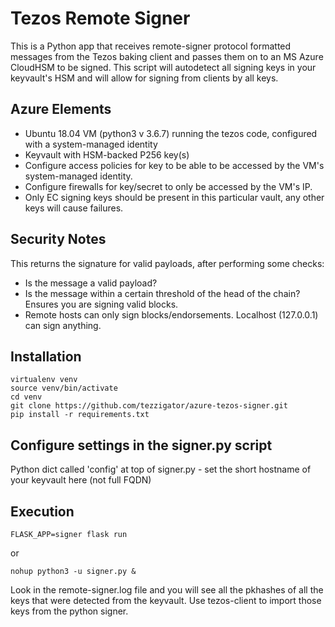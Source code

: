 # Tezos Remote Signer
This is a Python app that receives remote-signer protocol formatted messages from the Tezos baking client and passes them on to an MS Azure CloudHSM to be signed.  This script will autodetect all signing keys in your keyvault's HSM and will allow for signing from clients by all keys.


## Azure Elements
* Ubuntu 18.04 VM (python3 v 3.6.7) running the tezos code, configured with a system-managed identity
* Keyvault with HSM-backed P256 key(s)
* Configure access policies for key to be able to be accessed by the VM's system-managed identity.
* Configure firewalls for key/secret to only be accessed by the VM's IP.
* Only EC signing keys should be present in this particular vault, any other keys will cause failures.


## Security Notes
This returns the signature for valid payloads, after performing some checks:
* Is the message a valid payload?
* Is the message within a certain threshold of the head of the chain? Ensures you are signing valid blocks.
* Remote hosts can only sign blocks/endorsements.  Localhost (127.0.0.1) can sign anything.

## Installation
```
virtualenv venv
source venv/bin/activate
cd venv
git clone https://github.com/tezzigator/azure-tezos-signer.git
pip install -r requirements.txt
```

## Configure settings in the signer.py script
Python dict called 'config' at top of signer.py  - set the short hostname of your keyvault here (not full FQDN)

## Execution
```
FLASK_APP=signer flask run
```
or
```
nohup python3 -u signer.py &
```
Look in the remote-signer.log file and you will see all the pkhashes of all the keys that were detected from the keyvault.
Use tezos-client to import those keys from the python signer.
